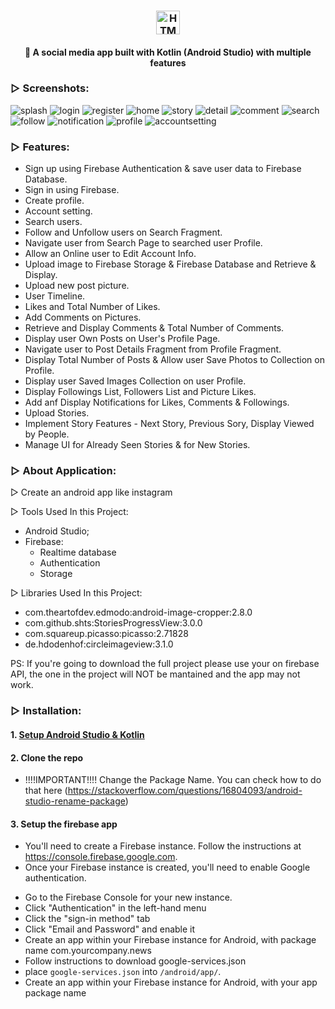 <h3 align="center"><span><img src="https://img.shields.io/badge/InstaApp%20-%20Social%20Media%20Application-282C34?logo=Instagram&logoColor=E4405F" alt="HTML5 logo" title="HTML5" height="38" /></span>
</h3>
<h4 align="center">🎉 A social media app built with Kotlin (Android Studio) with multiple features</h3>

### ▷ Screenshots:

![splash](https://user-images.githubusercontent.com/99815527/170834196-6c5e96c0-0432-4a47-9874-bf2ff5427fb4.jpg)
![login](https://user-images.githubusercontent.com/99815527/170835571-312e4765-3509-41c9-b95c-d702573f99d7.jpg)
![register](https://user-images.githubusercontent.com/99815527/170835006-5ec5e936-37e6-4b72-b2fe-27a4f2e87576.jpg)
![home](https://user-images.githubusercontent.com/99815527/170835010-efed8645-5785-45b9-b23e-74b9d2954dd7.jpg)
![story](https://user-images.githubusercontent.com/99815527/170835053-a9652e34-3b1a-42a1-9a35-c680750be058.jpg)
![detail](https://user-images.githubusercontent.com/99815527/170835593-44826e50-e3ef-409e-be7a-038cf07dc744.jpg)
![comment](https://user-images.githubusercontent.com/99815527/170835225-4d04217a-cc10-4332-b1cf-6dbfd460d989.jpg)
![search](https://user-images.githubusercontent.com/99815527/170835059-4630cc8e-9066-4c8c-9f4a-964cb28d59ae.jpg)
![follow](https://user-images.githubusercontent.com/99815527/170835612-7babfac6-788b-4e73-9604-9f75019061f2.jpg)
![notification](https://user-images.githubusercontent.com/99815527/170835097-d0af36b4-206a-4cca-9111-4b2499162d4c.jpg)
![profile](https://user-images.githubusercontent.com/99815527/170835107-051406e7-badc-46cb-ab25-6d7497299400.jpg)
![accountsetting](https://user-images.githubusercontent.com/99815527/170835113-5c9ca065-ad2e-4fe3-80b9-b8e2edf70cb6.jpg)



### ▷ Features:

- Sign up using Firebase Authentication & save user data to Firebase Database.
- Sign in using Firebase.
- Create profile.
- Account setting.
- Search users.
- Follow and Unfollow users on Search Fragment.
- Navigate user from Search Page to searched user Profile.
- Allow an Online user to Edit Account Info.
- Upload image to Firebase Storage & Firebase Database and Retrieve & Display.
- Upload new post picture.
- User Timeline.
- Likes and Total Number of Likes.
- Add Comments on Pictures.
- Retrieve and Display Comments & Total Number of Comments.
- Display user Own Posts on User's Profile Page.
- Navigate user to Post Details Fragment from Profile Fragment.
- Display Total Number of Posts & Allow user Save Photos to Collection on Profile.
- Display user Saved Images Collection on user Profile.
- Display Followings List, Followers List and Picture Likes.
- Add anf Display Notifications for Likes, Comments & Followings.
- Upload Stories.
- Implement Story Features - Next Story, Previous Sory, Display Viewed by People.
- Manage UI for Already Seen Stories & for New Stories.

### ▷ About Application:

▷ Create an android app like instagram

▷ Tools Used In this Project:
- Android Studio;
- Firebase:
  - Realtime database
  - Authentication
  - Storage
    
▷ Libraries Used In this Project:
- com.theartofdev.edmodo:android-image-cropper:2.8.0
- com.github.shts:StoriesProgressView:3.0.0
- com.squareup.picasso:picasso:2.71828
- de.hdodenhof:circleimageview:3.1.0

PS: If you're going to download the full project please use your on firebase API, the one in the project will NOT be mantained and the app may not work.

### ▷ Installation:

#### 1. [Setup Android Studio & Kotlin](https://developer.android.com/studio/install)

#### 2. Clone the repo

- !!!!IMPORTANT!!!! Change the Package Name. You can check how to do that here (https://stackoverflow.com/questions/16804093/android-studio-rename-package)<br />

#### 3. Setup the firebase app

- You'll need to create a Firebase instance. Follow the instructions at https://console.firebase.google.com.
- Once your Firebase instance is created, you'll need to enable Google authentication.

* Go to the Firebase Console for your new instance.
* Click "Authentication" in the left-hand menu
* Click the "sign-in method" tab
* Click "Email and Password" and enable it
* Create an app within your Firebase instance for Android, with package name com.yourcompany.news
* Follow instructions to download google-services.json
* place `google-services.json` into `/android/app/`.
* Create an app within your Firebase instance for Android, with your app package name




